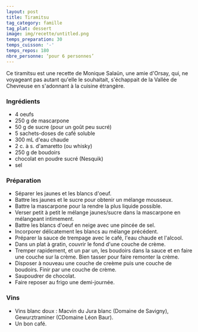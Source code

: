 ```yaml
---
layout: post
title: Tiramitsu
tag_category: famille
tag_plat: dessert
image: img/recette/untitled.png
temps_preparation: 30
temps_cuisson: '-'
temps_repos: 180
nbre_personne: ‘pour 6 personnes’
---
```

Ce tiramitsu est une recette de Monique Salaün, une amie d'Orsay, qui, ne voyageant pas autant qu'elle le souhaitait, s'échappait de la Vallée de Chevreuse en s'adonnant à la cuisine étrangère.

### Ingrédients
* 4 oeufs
* 250 g de mascarpone
* 50 g de sucre (pour un goût peu sucré)
* 5 sachets-doses de café soluble
* 300 mL d'eau chaude
* 2 c. à s. d'amaretto (ou whisky)
*  250 g de boudoirs
* chocolat en poudre sucré (Nesquik)
* sel


### Préparation
* Séparer les jaunes et les blancs d'oeuf.
* Battre les jaunes et le sucre pour obtenir un mélange mousseux.
* Battre la mascarpone pour la rendre la plus liquide possible.
* Verser petit à petit le mélange jaunes/sucre dans la mascarpone en mélangeant intimement.
* Battre les blancs d'oeuf en neige avec une pincée de sel.
* Incorporer délicatement les blancs au mélange précédent.
* Préparer la sauce de trempage avec le café, l'eau chaude et l'alcool.
* Dans un plat à gratin, couvrir le fond d'une couche de crème.
* Tremper rapidement, et un par un, les boudoirs dans la sauce et en faire une couche sur la crème. Bien tasser pour faire remonter la crème.
* Disposer à nouveau une couche de creème puis une couche de boudoirs. Finir par une couche de crème.
* Saupoudrer de chocolat.
* Faire reposer au frigo une demi-journée.    


### Vins
* Vins blanc doux : Macvin du Jura blanc (Domaine de Savigny), Gewurztraminer (CDomaine Léon Baur).
* Un bon café.
